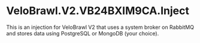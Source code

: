 # VeloBrawl.V2.VB24BXIM9CA.Inject
 This is an injection for VeloBrawl V2 that uses a system broker on RabbitMQ and stores data using PostgreSQL or MongoDB (your choice). 
